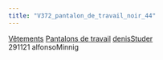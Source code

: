 ```yaml
---
title: "V372_pantalon_de_travail_noir_44"
---
```


[Vêtements](notes/equipements/L_Vetements.md) [Pantalons de travail](notes/equipements/vetements/V_PantalonsDeTravail.md) [denisStuder](notes/denisStuder.md)\
291121 alfonsoMinnig